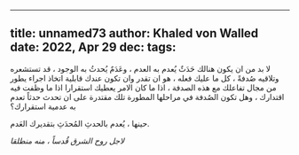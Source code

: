 
---
title: unnamed73
author: Khaled von Walled
date: 2022, Apr 29
dec:
tags:
---
لا بد من ان يكون هنالك حَدَثٌ يُعدم به العدم ، وعَدَمٌ يُحدثُ به الوجود ، قد تستشعره وتلاقيه صُدفةً ، كل ما عليك فعله ، هو ان تقدر وان تكون عندك قابلية اتخاذ اجراء يطور من مجال تفاعلك مع هذه الصدفة ، اذا ما كان الامر يعطيك استقرارا اذا ما وظفت فيه اقتدارك ، وهل تكون الصُدفة في مراحلها المطورة تلك مقتدرة على ان تحدث حدثاً تعدم به عدمية استقرارك؟

 

حينها ، يُعدم بالحدثِ المُحدَثِ بتقديرك العَدم.

*لاجل روح الشرق قُدساً ، منه منطلقا*

